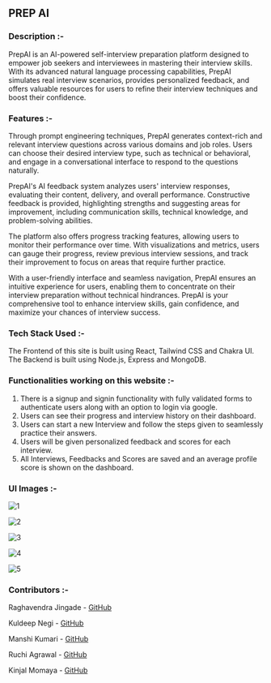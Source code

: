 ## PREP AI

### Description :-
PrepAI is an AI-powered self-interview preparation platform designed to empower job seekers and interviewees in mastering their interview skills. With its advanced natural language processing capabilities, PrepAI simulates real interview scenarios, provides personalized feedback, and offers valuable resources for users to refine their interview techniques and boost their confidence.

### Features :-
Through prompt engineering techniques, PrepAI generates context-rich and relevant interview questions across various domains and job roles. Users can choose their desired interview type, such as technical or behavioral, and engage in a conversational interface to respond to the questions naturally.

PrepAI's AI feedback system analyzes users' interview responses, evaluating their content, delivery, and overall performance. Constructive feedback is provided, highlighting strengths and suggesting areas for improvement, including communication skills, technical knowledge, and problem-solving abilities.

The platform also offers progress tracking features, allowing users to monitor their performance over time. With visualizations and metrics, users can gauge their progress, review previous interview sessions, and track their improvement to focus on areas that require further practice.

With a user-friendly interface and seamless navigation, PrepAI ensures an intuitive experience for users, enabling them to concentrate on their interview preparation without technical hindrances. PrepAI is your comprehensive tool to enhance interview skills, gain confidence, and maximize your chances of interview success.

### Tech Stack Used :-
The Frontend of this site is built using React, Tailwind CSS and Chakra UI.
The Backend is built using Node.js, Express and MongoDB.

### Functionalities working on this website :-
1. There is a signup and signin functionality with fully validated forms to authenticate users along with an option to login via google.
2. Users can see their progress and interview history on their dashboard.
3. Users can start a new Interview and follow the steps given to seamlessly practice their answers.
4. Users will be given personalized feedback and scores for each interview.
5. All Interviews, Feedbacks and Scores are saved and an average profile score is shown on the dashboard.

### UI Images :-
![1](https://github.com/Kini99/logicore/assets/118278010/2a37209d-62f0-4e84-802f-1d4fec5d63c9)

![2](https://github.com/Kini99/logicore/assets/118278010/110c6810-1ef2-45fc-9a8c-869ce4739faa)

![3](https://github.com/Kini99/logicore/assets/118278010/2f29a077-b912-4b72-b095-7e1160082d7d)

![4](https://github.com/Kini99/logicore/assets/118278010/07f5cd1b-abb9-4314-ae6c-9cced9b439b4)

![5](https://github.com/Kini99/logicore/assets/118278010/75ef0f88-156a-49c7-8f12-19b09c827393)

### Contributors :-

Raghavendra Jingade - [GitHub](https://github.com/JRaghu842) 

Kuldeep Negi - [GitHub](https://github.com/kuldeepkd13) 

Manshi Kumari - [GitHub](https://github.com/manshikumari12) 

Ruchi Agrawal - [GitHub](https://github.com/RuchiAgrawal9186) 

Kinjal Momaya - [GitHub](https://github.com/Kini99) 
